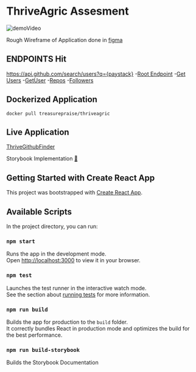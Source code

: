 # ThriveAgric Assesment

![demoVideo](https://im3.ezgif.com/tmp/ezgif-3-c219346e98.gif "Demo Video")

Rough Wireframe of Application done in [figma](https://www.figma.com/file/sLgaoUSjynnBaqBNpuWiN0/Thrive-Assesment?node-id=0%3A1)

## ENDPOINTS Hit

https://api.github.com/search/users?q={paystack} -[Root Endpoint](https://api.github.com) -[Get Users](https://api.github.com/users/${""}) -[GetUser]() -[Repos](https://api.github.com/users/${login}/repos) -[Followers](https://api.github.com/users/${login}/followers)

## Dockerized Application

`docker pull treasurepraise/thriveagric`

## Live Application

[ThriveGithubFinder](https://thrivegithubfinder.netlify.app)

Storybook Implementation
[📕](https://thrivegithubfinder-storybook.netlify.app)

## Getting Started with Create React App

This project was bootstrapped with [Create React App](https://github.com/facebook/create-react-app).

## Available Scripts

In the project directory, you can run:

### `npm start`

Runs the app in the development mode.\
Open [http://localhost:3000](http://localhost:3000) to view it in your browser.

### `npm test`

Launches the test runner in the interactive watch mode.\
See the section about [running tests](https://facebook.github.io/create-react-app/docs/running-tests) for more information.

### `npm run build`

Builds the app for production to the `build` folder.\
It correctly bundles React in production mode and optimizes the build for the best performance.

### `npm run build-storybook`

Builds the Storybook Documentation
